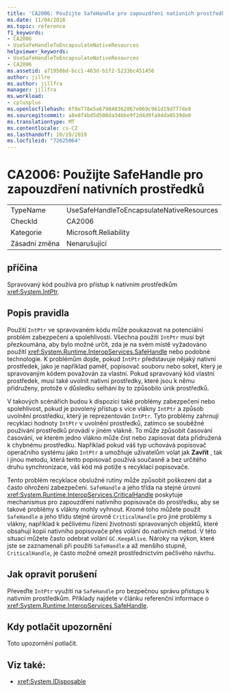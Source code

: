 ```yaml
---
title: 'CA2006: Použijte SafeHandle pro zapouzdření nativních prostředků'
ms.date: 11/04/2016
ms.topic: reference
f1_keywords:
- CA2006
- UseSafeHandleToEncapsulateNativeResources
helpviewer_keywords:
- UseSafeHandleToEncapsulateNativeResources
- CA2006
ms.assetid: a71950bd-bcc1-463d-b1f2-5233bc451456
author: jillre
ms.author: jillfra
manager: jillfra
ms.workload:
- cplusplus
ms.openlocfilehash: 6f8e778e5a679848362867e069c961d19d777de8
ms.sourcegitcommit: a8e8f4bd5d508da34bbe9f2d4d9fa94da0539de0
ms.translationtype: MT
ms.contentlocale: cs-CZ
ms.lasthandoff: 10/19/2019
ms.locfileid: "72625064"
---
```

# <a name="ca2006-use-safehandle-to-encapsulate-native-resources"></a>CA2006: Použijte SafeHandle pro zapouzdření nativních prostředků

|||
|-|-|
|TypeName|UseSafeHandleToEncapsulateNativeResources|
|CheckId|CA2006|
|Kategorie|Microsoft.Reliability|
|Zásadní změna|Nenarušující|

## <a name="cause"></a>příčina

Spravovaný kód používá pro přístup k nativním prostředkům <xref:System.IntPtr>.

## <a name="rule-description"></a>Popis pravidla

Použití `IntPtr` ve spravovaném kódu může poukazovat na potenciální problém zabezpečení a spolehlivosti. Všechna použití `IntPtr` musí být přezkoumána, aby bylo možné určit, zda je na svém místě vyžadováno použití <xref:System.Runtime.InteropServices.SafeHandle> nebo podobné technologie. K problémům dojde, pokud `IntPtr` představuje nějaký nativní prostředek, jako je například paměť, popisovač souboru nebo soket, který je spravovaným kódem považován za vlastní. Pokud spravovaný kód vlastní prostředek, musí také uvolnit nativní prostředky, které jsou k němu přidruženy, protože v důsledku selhání by to způsobilo únik prostředků.

V takových scénářích budou k dispozici také problémy zabezpečení nebo spolehlivost, pokud je povolený přístup s více vlákny `IntPtr` a způsob uvolnění prostředku, který je reprezentován `IntPtr`. Tyto problémy zahrnují recyklaci hodnoty `IntPtr` v uvolnění prostředků, zatímco se souběžné používání prostředků provádí v jiném vlákně. To může způsobit časování časování, ve kterém jedno vlákno může číst nebo zapisovat data přidružená k chybnému prostředku. Například pokud váš typ uchovává popisovač operačního systému jako `IntPtr` a umožňuje uživatelům volat jak **Zavřít** , tak i jinou metodu, která tento popisovač používá současně a bez určitého druhu synchronizace, váš kód má potíže s recyklací popisovače.

Tento problém recyklace obslužné rutiny může způsobit poškození dat a často ohrožení zabezpečení. `SafeHandle` a jeho třída na stejné úrovni <xref:System.Runtime.InteropServices.CriticalHandle> poskytuje mechanismus pro zapouzdření nativního popisovače do prostředku, aby se takové problémy s vlákny mohly vyhnout. Kromě toho můžete použít `SafeHandle` a jeho třídu stejné úrovně `CriticalHandle` pro jiné problémy s vlákny, například k pečlivému řízení životnosti spravovaných objektů, které obsahují kopii nativního popisovače přes volání do nativních metod. V této situaci můžete často odebrat volání `GC.KeepAlive`. Nároky na výkon, které jste se zaznamenali při použití `SafeHandle` a až menšího stupně, `CriticalHandle`, je často možné omezit prostřednictvím pečlivého návrhu.

## <a name="how-to-fix-violations"></a>Jak opravit porušení

Převeďte `IntPtr` využití na `SafeHandle` pro bezpečnou správu přístupu k nativním prostředkům. Příklady najdete v článku referenční informace o <xref:System.Runtime.InteropServices.SafeHandle>.

## <a name="when-to-suppress-warnings"></a>Kdy potlačit upozornění

Toto upozornění potlačit.

## <a name="see-also"></a>Viz také:

- <xref:System.IDisposable>
